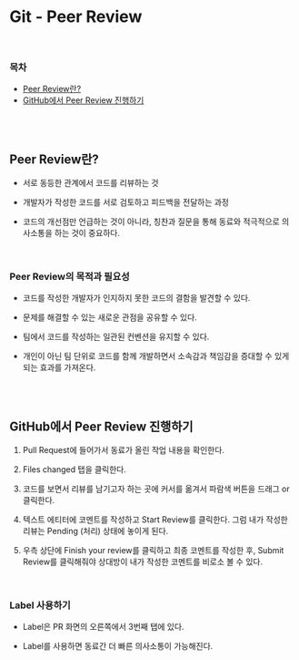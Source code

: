 # Git - Peer Review

<br/>

### 목차

- <a href="https://github.com/SangYoonLee1231/TIL/blob/main/Git/git_peer_review.md#peer-review%EB%9E%80">Peer Review란?</a>
- <a href="https://github.com/SangYoonLee1231/TIL/blob/main/Git/git_peer_review.md#github%EC%97%90%EC%84%9C-peer-review-%EC%A7%84%ED%96%89%ED%95%98%EA%B8%B0">GitHub에서 Peer Review 진행하기</a>
<!-- - <a href=""></a> -->

<br/><br/>

## Peer Review란?

- 서로 동등한 관계에서 코드를 리뷰하는 것

- 개발자가 작성한 코드를 서로 검토하고 피드백을 전달하는 과정

- 코드의 개선점만 언급하는 것이 아니라, 칭찬과 질문을 통해 동료와 적극적으로 의사소통을 하는 것이 중요하다.

<br/>

### Peer Review의 목적과 필요성

- 코드를 작성한 개발자가 인지하지 못한 코드의 결함을 발견할 수 있다.

- 문제를 해결할 수 있는 새로운 관점을 공유할 수 있다.

- 팀에서 코드를 작성하는 일관된 컨벤션을 유지할 수 있다.

- 개인이 아닌 팀 단위로 코드를 함께 개발하면서 소속감과 책임감을 증대할 수 있게 되는 효과를 가져온다.

<br/><br/>

## GitHub에서 Peer Review 진행하기

1. Pull Request에 들어가서 동료가 올린 작업 내용을 확인한다.

2. Files changed 탭을 클릭한다.

3. 코드를 보면서 리뷰를 남기고자 하는 곳에 커서를 옮겨서 파람색 버튼을 드래그 or 클릭한다.

4. 텍스트 에티터에 코멘트를 작성하고 Start Review를 클릭한다. 그럼 내가 작성한 리뷰는 Pending (처리) 상태에 놓이게 된다.

5. 우측 상단에 Finish your review를 클릭하고 최종 코멘트를 작성한 후, Submit Review를 클릭해줘야 상대방이 내가 작성한 코멘트를 비로소 볼 수 있다.

<br/>

### Label 사용하기

- Label은 PR 화면의 오른쪽에서 3번째 탭에 있다.

- Label를 사용하면 동료간 더 빠른 의사소통이 가능해진다.
